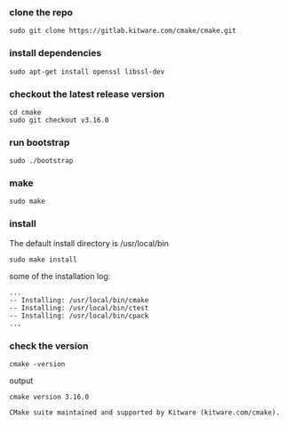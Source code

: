 ### clone the repo
```
sudo git clone https://gitlab.kitware.com/cmake/cmake.git
```

### install dependencies
```
sudo apt-get install openssl libssl-dev
```

### checkout the latest release version
```
cd cmake
sudo git checkout v3.16.0
```

### run bootstrap
```
sudo ./bootstrap
```

### make
```
sudo make
```

### install
The default install directory is /usr/local/bin
```
sudo make install
```
some of the installation log:
```
...
-- Installing: /usr/local/bin/cmake
-- Installing: /usr/local/bin/ctest
-- Installing: /usr/local/bin/cpack
...
```

### check the version
```
cmake -version
```
output
```
cmake version 3.16.0

CMake suite maintained and supported by Kitware (kitware.com/cmake).
```
